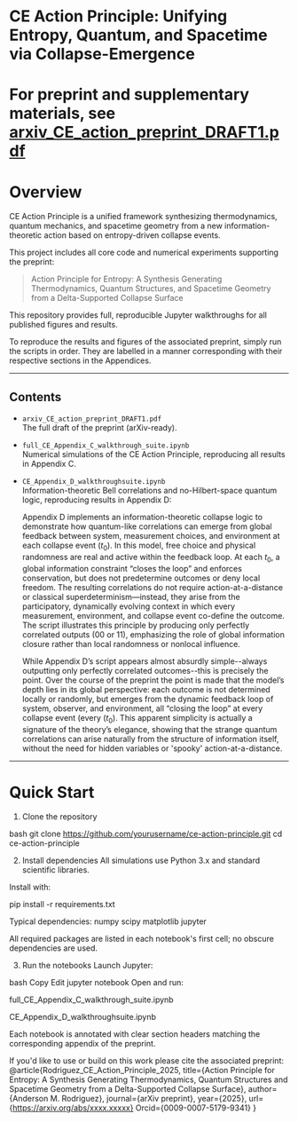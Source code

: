 # CE Action Principle: Unifying Entropy, Quantum, and Spacetime via Collapse-Emergence

# For preprint and supplementary materials, see [arxiv_CE_action_preprint_DRAFT1.pdf](arxiv_CE_action_preprint_DRAFT1.pdf)


# Overview

CE Action Principle is a unified framework synthesizing thermodynamics, quantum mechanics, and spacetime geometry from a new 
information-theoretic action based on entropy-driven collapse events. 

This project includes all core code and numerical experiments supporting the preprint:

> Action Principle for Entropy: A Synthesis Generating Thermodynamics, Quantum Structures, and Spacetime Geometry from a Delta-Supported Collapse Surface

This repository provides full, reproducible Jupyter walkthroughs for all published figures and results.

To reproduce the results and figures of the associated preprint, simply run the scripts in order. They are labelled in a manner corresponding
with their respective sections in the Appendices.

---

## Contents

- `arxiv_CE_action_preprint_DRAFT1.pdf`  
  The full draft of the preprint (arXiv-ready).

- `full_CE_Appendix_C_walkthrough_suite.ipynb`  
  Numerical simulations of the CE Action Principle, reproducing all results in Appendix C.

- `CE_Appendix_D_walkthroughsuite.ipynb`  
  Information-theoretic Bell correlations and no-Hilbert-space quantum logic, reproducing results in Appendix D:

  Appendix D implements an information-theoretic collapse logic to demonstrate how quantum-like correlations can emerge from global feedback between system, measurement choices, and environment at each collapse event ($t_0$). In this model, free choice and physical randomness are real and active within the feedback loop. At each $t_0$, a global information constraint “closes the loop” and enforces conservation, but does not predetermine outcomes or deny local freedom. The resulting correlations do not require action-at-a-distance or classical superdeterminism—instead, they arise from the participatory, dynamically evolving context in which every measurement, environment, and collapse event co-define the outcome. The script illustrates this principle by producing only perfectly correlated outputs (00 or 11), emphasizing the role of global information closure rather than local randomness or nonlocal influence.

  While Appendix D’s script appears almost absurdly simple--always outputting only perfectly correlated outcomes--this is precisely the point. Over the course of the preprint the point is made that the model’s depth lies in its global perspective: each outcome is not determined locally or randomly, but emerges from the dynamic feedback loop of system, observer, and environment, all “closing the loop” at every collapse event (every ($t_0$). This apparent simplicity is actually a signature of the theory’s elegance, showing that the strange quantum correlations can arise naturally from the structure of information itself, without the need for hidden variables or 'spooky' action-at-a-distance.

---

# Quick Start

1. Clone the repository

bash
git clone https://github.com/yourusername/ce-action-principle.git
cd ce-action-principle

2. Install dependencies
All simulations use Python 3.x and standard scientific libraries.

Install with:

pip install -r requirements.txt

Typical dependencies:
numpy
scipy
matplotlib
jupyter

All required packages are listed in each notebook's first cell; no obscure dependencies are used.

3. Run the notebooks
Launch Jupyter:

bash
Copy
Edit
jupyter notebook
Open and run:

full_CE_Appendix_C_walkthrough_suite.ipynb

CE_Appendix_D_walkthroughsuite.ipynb

Each notebook is annotated with clear section headers matching the corresponding appendix of the preprint.


If you'd like to use or build on this work please cite the associated preprint:
@article{Rodriguez_CE_Action_Principle_2025,
  title={Action Principle for Entropy: A Synthesis Generating Thermodynamics, Quantum Structures and Spacetime Geometry from a Delta-Supported Collapse Surface},
  author={Anderson M. Rodriguez},
  journal={arXiv preprint},
  year={2025},
  url={https://arxiv.org/abs/xxxx.xxxxx}
  Orcid={0009-0007-5179-9341}
}
